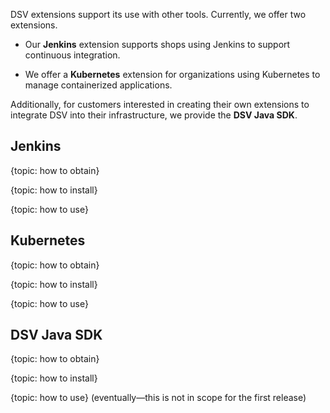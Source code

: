 ﻿[title]: # (DevOps Secrets Vault Extensions)
[tags]: # (,)
[priority]: # (3010)

DSV extensions support its use with other tools. Currently, we offer two extensions.

* Our **Jenkins** extension supports shops using Jenkins to support continuous integration.

* We offer a **Kubernetes** extension for organizations using Kubernetes to manage containerized applications.

Additionally, for customers interested in creating their own extensions to
integrate DSV into their infrastructure, we provide the **DSV Java SDK**.

## Jenkins

{topic: how to obtain}

{topic: how to install}

{topic: how to use}

## Kubernetes

{topic: how to obtain}

{topic: how to install}

{topic: how to use}

## DSV Java SDK

{topic: how to obtain}

{topic: how to install}

{topic: how to use} (eventually—this is not in scope for the first release)

